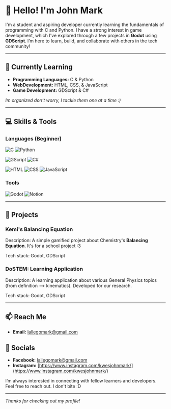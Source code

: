 # 👋 Hello! I'm John Mark

I'm a student and aspiring developer currently learning the fundamentals of programming with C and Python. I have a strong interest in game development, which I've explored through a few projects in **Godot** using **GDScript**. I’m here to learn, build, and collaborate with others in the tech community!

---

## 🌱 Currently Learning

- **Programming Languages:** C & Python 
- **WebDevelopment:** HTML, CSS, & JavaScript
- **Game Development:** GDScript & C#

_Im organized don't worry, I tackle them one at a time :)_

---

## 💻 Skills & Tools

### Languages (Beginner)
![C](https://img.shields.io/badge/C-00599C?style=for-the-badge&logo=c&logoColor=white)
![Python](https://img.shields.io/badge/Python-3670A0?style=for-the-badge&logo=python&logoColor=ffdd54)

![GScript](https://img.shields.io/badge/GDScript-478CBF?style=for-the-badge&logo=godot-engine&logoColor=white)
![C#](https://img.shields.io/badge/C%23-239120?style=for-the-badge&logo=csharp&logoColor=white)

![HTML](https://img.shields.io/badge/HTML5-E34F26?style=for-the-badge&logo=html5&logoColor=white)
![CSS](https://img.shields.io/badge/CSS3-1572B6?style=for-the-badge&logo=css3&logoColor=white)
![JavaScript](https://img.shields.io/badge/JavaScript-F7DF1E?style=for-the-badge&logo=javascript&logoColor=black)


### Tools
![Godot](https://img.shields.io/badge/Godot-478CBF?style=for-the-badge&logo=godot-engine&logoColor=white)
![Notion](https://img.shields.io/badge/Notion-000000?style=for-the-badge&logo=notion&logoColor=white)

---

## 🔨 Projects

### Kemi's Balancing Equation
Description: A simple gamified project about Chemistry's **Balancing Equation**. It's for a school project :3

Tech stack: Godot, GDScript

### DoSTEM: Learning Application
Description: A learning application about various General Physics topics (from definition --> kinematics). Developed for our research.

Tech stack: Godot, GDScript

---

## 📫 Reach Me

- **Email:** [lallegomark@gmail.com](mailto:lallegomark@gmail.com)

## 📱 Socials

- **Facebook:** [lallegomark@gmail.com](https://www.facebook.com/johnmark.lallego)
- **Instagram:** [https://www.instagram.com/kwesjohnmark/](https://www.instagram.com/kwesjohnmark/)

I’m always interested in connecting with fellow learners and developers. Feel free to reach out. I don't bite :D

---

_Thanks for checking out my profile!_
